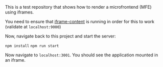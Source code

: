 This is a test repository that shows how to render a microfrontend (MFE) using iframes. 

You need to ensure that [iframe-content](https://github.com/rilorie/iframe-content) is running in order for this to work (validate at `localhost:9000`)

Now, navigate back to this project and start the server:

`npm install`
`npm run start`

Now navigate to `localhost:3001`. You should see the application mounted in an iframe. 